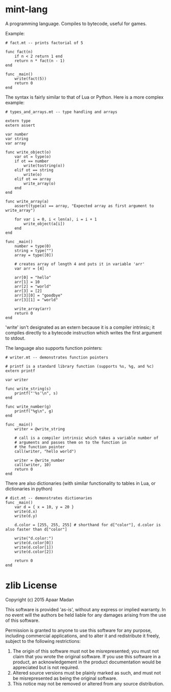 # mint-lang
A programming language. Compiles to bytecode, useful for games.

Example:
```
# fact.mt -- prints factorial of 5

func fact(n)
	if n < 2 return 1 end
	return n * fact(n - 1)
end

func _main()
	write(fact(5))
	return 0
end
```
The syntax is fairly similar to that of Lua or Python. 
Here is a more complex example:
```
# types_and_arrays.mt -- type handling and arrays

extern type
extern assert

var number
var string
var array

func write_object(o)
	var ot = type(o)
	if ot == number
		write(tostring(o))
	elif ot == string
		write(o)
	elif ot == array
		write_array(o)
	end
end

func write_array(a)
	assert(type(a) == array, "Expected array as first argument to write_array")

	for var i = 0, i < len(a), i = i + 1
		write_object(a[i])
	end
end

func _main()
	number = type(0)
	string = type("")
	array = type([0])
	
	# creates array of length 4 and puts it in variable 'arr'
	var arr = [4]
	
	arr[0] = "hello"
	arr[1] = 10
	arr[2] = "world"
	arr[3] = [2]
	arr[3][0] = "goodbye"
	arr[3][1] = "world"
	
	write_array(arr)
	return 0
end
```
'write' isn't designated as an extern because it is a compiler intrinsic; it compiles directly
to a bytecode instruction which writes the first argument to stdout.

The language also supports function pointers:
```
# writer.mt -- demonstrates function pointers

# printf is a standard library function (supports %s, %g, and %c)
extern printf

var writer

func write_string(s)
	printf("'%s'\n", s)
end

func write_number(g)
	printf("%g\n", g)
end

func _main()
	writer = @write_string
	
	# call is a compiler intrinsic which takes a variable number of 
    # arguments and passes them on to the function in
	# the function pointer
	call(writer, "hello world")

	writer = @write_number
	call(writer, 10)
	return 0
end
```
There are also dictionaries (with similar functionality to tables in Lua, or dictionaries in python)
```
# dict.mt -- demonstrates dictionaries
func _main()
	var d = { x = 10, y = 20 }
	write(d.x)
	write(d.y)
	
	d.color = [255, 255, 255] # shorthand for d["color"], d.color is also faster than d["color"]
	
	write("d.color:")
	write(d.color[0])
	write(d.color[1])
	write(d.color[2])
	
	return 0
end
```

# zlib License
Copyright (c) 2015 Apaar Madan

This software is provided 'as-is', without any express or implied
warranty. In no event will the authors be held liable for any damages
arising from the use of this software.

Permission is granted to anyone to use this software for any purpose,
including commercial applications, and to alter it and redistribute it
freely, subject to the following restrictions:

1. The origin of this software must not be misrepresented; you must not
   claim that you wrote the original software. If you use this software
   in a product, an acknowledgement in the product documentation would be
   appreciated but is not required.
2. Altered source versions must be plainly marked as such, and must not be
   misrepresented as being the original software.
3. This notice may not be removed or altered from any source distribution.
